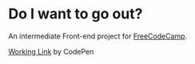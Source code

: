 # Do I want to go out?
An intermediate Front-end project for [FreeCodeCamp](https://www.freecodecamp.org/challenges/show-the-local-weather).

[Working Link](https://codepen.io/thisiswhale/full/ppYXVL) by CodePen
